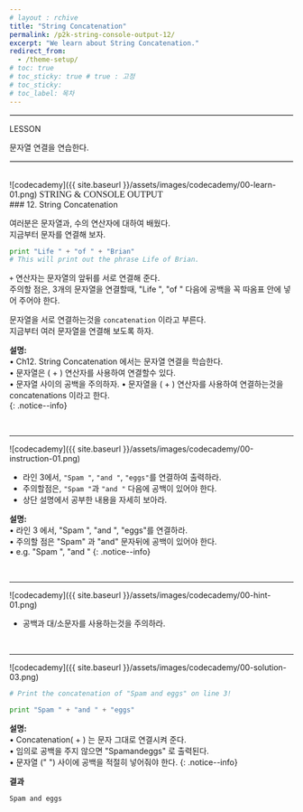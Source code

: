```yaml
---
# layout : rchive
title: "String Concatenation"
permalink: /p2k-string-console-output-12/
excerpt: "We learn about String Concatenation."
redirect_from:
  - /theme-setup/
# toc: true
# toc_sticky: true # true : 고정
# toc_sticky: 
# toc_label: 목차
---
```

    
    
<hr style="border: solid 1px #dddddd ;">    
LESSON    

문자열 연결을 연습한다.    
     
<hr style="border: solid 1px #dddddd ;">    
<br>
![codecademy]({{ site.baseurl }}/assets/images/codecademy/00-learn-01.png)    
<font size="3"  face="돋움">STRING & CONSOLE OUTPUT</font> 
<br>
### 12. String Concatenation    

여러분은 문자열과, 수의 연산자에 대하여 배웠다.    
지금부터 문자를 연결해 보자.   

```python
print "Life " + "of " + "Brian"
# This will print out the phrase Life of Brian.
```

`+` 연산자는 문자열의 앞뒤를 서로 연결해 준다.   
주의할 점은, 3개의 문자열을 연결할때, "Life ", "of " 다음에 공백을 꼭 따옴표 안에 넣어 주어야 한다.   

문자열을 서로 연결하는것을 `concatenation` 이라고 부른다.    
지금부터 여러 문자열을 연결해 보도록 하자.   


**설명:**       
• Ch12. String Concatenation 에서는 문자열 연결을 학습한다.     
• 문자열은 ( + ) 연산자를 사용하여 연결할수 있다.   
• 문자열 사이의 공백을 주의하자. 
• 문자열을 ( + ) 연산자를 사용하여 연결하는것을 concatenations 이라고 한다.  
{: .notice--info}


<br>
<hr/>


![codecademy]({{ site.baseurl }}/assets/images/codecademy/00-instruction-01.png)    

* 라인 3에서, `"Spam "`, `"and "`, `"eggs"`를 연결하여 출력하라.    
* 주의할점은, `"Spam "`과 `"and "` 다음에 공백이 있어야 한다. 
* 상단 설명에서 공부한 내용을 자세히 보아라.    


**설명:**     
• 라인 3 에서, "Spam ", "and ", "eggs"를 연결하라.        
• 주의할 점은 "Spam" 과 "and" 문자뒤에 공백이 있어야 한다.    
• e.g. "Spam ",   "and "
{: .notice--info}


<br>
<hr/>


![codecademy]({{ site.baseurl }}/assets/images/codecademy/00-hint-01.png)    

* 공백과 대/소문자를 사용하는것을 주의하라. 

<br>
<hr/>


![codecademy]({{ site.baseurl }}/assets/images/codecademy/00-solution-03.png)    


```python
# Print the concatenation of "Spam and eggs" on line 3!

print "Spam " + "and " + "eggs"
```

**설명:**     
• Concatenation( + ) 는 문자 그대로 연결시켜 준다.    
• 임의로 공백을 주지 않으면 "Spamandeggs" 로 출력된다.    
• 문자열 (" ") 사이에 공백을 적절히 넣어줘야 한다. 
{: .notice--info}


**결과**
```
Spam and eggs
```    